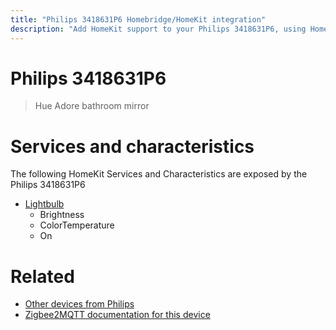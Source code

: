 ```yaml
---
title: "Philips 3418631P6 Homebridge/HomeKit integration"
description: "Add HomeKit support to your Philips 3418631P6, using Homebridge, Zigbee2MQTT and homebridge-z2m."
---
```

<!---
This file has been GENERATED using src/docgen/docgen.ts
DO NOT EDIT THIS FILE MANUALLY!
-->
# Philips 3418631P6
> Hue Adore bathroom mirror


# Services and characteristics
The following HomeKit Services and Characteristics are exposed by
the Philips 3418631P6

* [Lightbulb](../../light.md)
  * Brightness
  * ColorTemperature
  * On


# Related
* [Other devices from Philips](../index.md#philips)
* [Zigbee2MQTT documentation for this device](https://www.zigbee2mqtt.io/devices/3418631P6.html)